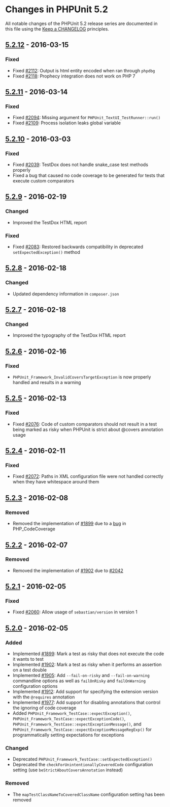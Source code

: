 # Changes in PHPUnit 5.2

All notable changes of the PHPUnit 5.2 release series are documented in this file using the [Keep a CHANGELOG](http://keepachangelog.com/) principles.

## [5.2.12] - 2016-03-15

### Fixed

* Fixed [#2112](http://github.com/sebastianbergmann/phpunit/issues/2112): Output is html entity encoded when ran through `phpdbg`
* Fixed [#2118](http://github.com/sebastianbergmann/phpunit/issues/2118): Prophecy integration does not work on PHP 7

## [5.2.11] - 2016-03-14

### Fixed

* Fixed [#2094](http://github.com/sebastianbergmann/phpunit/issues/2094): Missing argument for `PHPUnit_TextUI_TestRunner::run()`
* Fixed [#2109](http://github.com/sebastianbergmann/phpunit/issues/2109): Process isolation leaks global variable

## [5.2.10] - 2016-03-03

### Fixed

* Fixed [#2039](http://github.com/sebastianbergmann/phpunit/issues/2039): TestDox does not handle snake_case test methods properly
* Fixed a bug that caused no code coverage to be generated for tests that execute custom comparators

## [5.2.9] - 2016-02-19

### Changed

* Improved the TestDox HTML report

### Fixed

* Fixed [#2083](http://github.com/sebastianbergmann/phpunit/issues/2083): Restored backwards compatibility in deprecated `setExpectedException()` method

## [5.2.8] - 2016-02-18

### Changed

* Updated dependency information in `composer.json`

## [5.2.7] - 2016-02-18

### Changed

* Improved the typography of the TestDox HTML report

## [5.2.6] - 2016-02-16

### Fixed

* `PHPUnit_Framework_InvalidCoversTargetException` is now properly handled and results in a warning 

## [5.2.5] - 2016-02-13

### Fixed

* Fixed [#2076](http://github.com/sebastianbergmann/phpunit/issues/2076): Code of custom comparators should not result in a test being marked as risky when PHPUnit is strict about @covers annotation usage

## [5.2.4] - 2016-02-11

### Fixed

* Fixed [#2072](http://github.com/sebastianbergmann/phpunit/issues/2072): Paths in XML configuration file were not handled correctly when they have whitespace around them

## [5.2.3] - 2016-02-08

### Removed

* Removed the implementation of [#1899](http://github.com/sebastianbergmann/phpunit/issues/1899) due to a [bug](http://github.com/sebastianbergmann/php-code-coverage/issues/420) in PHP_CodeCoverage

## [5.2.2] - 2016-02-07

### Removed

* Removed the implementation of [#1902](http://github.com/sebastianbergmann/phpunit/issues/1902) due to [#2042](http://github.com/sebastianbergmann/phpunit/issues/2042)

## [5.2.1] - 2016-02-05

### Fixed

* Fixed [#2060](http://github.com/sebastianbergmann/phpunit/issues/2060): Allow usage of `sebastian/version` in version 1

## [5.2.0] - 2016-02-05

### Added

* Implemented [#1899](http://github.com/sebastianbergmann/phpunit/issues/1899): Mark a test as risky that does not execute the code it wants to test
* Implemented [#1902](http://github.com/sebastianbergmann/phpunit/issues/1902): Mark a test as risky when it performs an assertion on a test double
* Implemented [#1905](http://github.com/sebastianbergmann/phpunit/issues/1905): Add `--fail-on-risky` and `--fail-on-warning` commandline options as well as `failOnRisky` and `failOnWarning` configuration options
* Implemented [#1912](http://github.com/sebastianbergmann/phpunit/issues/1912): Add support for specifying the extension version with the `@requires` annotation
* Implemented [#1977](http://github.com/sebastianbergmann/phpunit/issues/1977): Add support for disabling annotations that control the ignoring of code coverage
* Added `PHPUnit_Framework_TestCase::expectException()`, `PHPUnit_Framework_TestCase::expectExceptionCode()`, `PHPUnit_Framework_TestCase::expectExceptionMessage()`, and `PHPUnit_Framework_TestCase::expectExceptionMessageRegExp()` for programmatically setting expectations for exceptions

### Changed

* Deprecated `PHPUnit_Framework_TestCase::setExpectedException()`
* Deprecated the `checkForUnintentionallyCoveredCode` configuration setting (use `beStrictAboutCoversAnnotation` instead)

### Removed

* The `mapTestClassNameToCoveredClassName` configuration setting has been removed

[5.2.12]: http://github.com/sebastianbergmann/phpunit/compare/5.2.11...5.2.12
[5.2.11]: http://github.com/sebastianbergmann/phpunit/compare/5.2.10...5.2.11
[5.2.10]: http://github.com/sebastianbergmann/phpunit/compare/5.2.9...5.2.10
[5.2.9]: http://github.com/sebastianbergmann/phpunit/compare/5.2.8...5.2.9
[5.2.8]: http://github.com/sebastianbergmann/phpunit/compare/5.2.7...5.2.8
[5.2.7]: http://github.com/sebastianbergmann/phpunit/compare/5.2.6...5.2.7
[5.2.6]: http://github.com/sebastianbergmann/phpunit/compare/5.2.5...5.2.6
[5.2.5]: http://github.com/sebastianbergmann/phpunit/compare/5.2.4...5.2.5
[5.2.4]: http://github.com/sebastianbergmann/phpunit/compare/5.2.3...5.2.4
[5.2.3]: http://github.com/sebastianbergmann/phpunit/compare/5.2.2...5.2.3
[5.2.2]: http://github.com/sebastianbergmann/phpunit/compare/5.2.1...5.2.2
[5.2.1]: http://github.com/sebastianbergmann/phpunit/compare/5.2.0...5.2.1
[5.2.0]: http://github.com/sebastianbergmann/phpunit/compare/5.1...5.2.0

